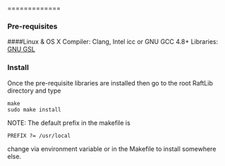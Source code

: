 
=============
### Pre-requisites
####Linux & OS X
Compiler: Clang, Intel icc or GNU GCC 4.8+
Libraries: <a href="http://goo.gl/gchdSw">GNU GSL</a>

### Install
Once the pre-requisite libraries are installed
then go to the root RaftLib directory and type
```
make 
sudo make install
```
NOTE: The default prefix in the makefile is 
```
PREFIX ?= /usr/local
```
change via environment variable or in the Makefile to install
somewhere else.
